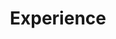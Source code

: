 ---
# An instance of the Experience widget.
# Documentation: https://wowchemy.com/docs/page-builder/
widget: experience

# This file represents a page section.
headless: true

# Order that this section appears on the page.
weight: 60

title: Experience
subtitle:

# Date format for experience
#   Refer to https://wowchemy.com/docs/customization/#date-format
date_format: Jan 2006

# Experiences.
#   Add/remove as many `[[experience]]` blocks below as you like.
#   Required fields are `title`, `company`, and `date_start`.
#   Leave `date_end` empty if it's your current employer.
#   Begin/end multi-line descriptions with 3 quotes `"""`.
experience:
  - title: "PhD student"
    company: "University of Pittsburgh"
    company_url: ""
    location: "Pittsburgh, PA, USA"
    date_start: "2015-09-01"
    date_end: ""
    description: |2- 
      + Reviewed related literatures (mainly in Cloud Computing, Edge Computing, Stream Processing, Reinforcement Learning)
      + Focus on resource management problems in Edge and Cloud Computing to achieve low-latency stream processing
      + Publish papers on these topics

  - title: "Software Engineer Intern"
    company: "Facebook"
    company_url: ""
    location: "1 Hacker Way • Menlo Park, CA, USA"
    date_start: "2019-05-4"
    date_end: "2019-07-26"
    description: Software Engineer Intern in Stream Processing Team

  - title: "Research Assistant"
    company: "China University of Geosciences"
    company_url: ""
    location: "Wuhan, Hubei, China"
    date_start: "2012-09-01"
    date_end: "2015-06-30"
    description: |2- 
      + Reviewed related literatures (mainly in Cloud Computing)
      + Constructed the cloud computing platform for our faculty:
      	- Designed the virtualization solution for the cluster. (based on Xen)
      	- Deployed Hadoop and related application(Hive, Spark, Solr ...) on the cluster.
      	- Supported the experiment of Deep Learning in our lab.
      + Studied MapReduce programming model and did research on it:
      	- Read the source code of MapReduce in Hadoop project.
      	- Proposed a new method to reuse the intermediate results automatically and data-awarenessly and implemented the prototype system by modifying the core code of MapReduce.
      	- Evaluated the performance on the cluster and got the result that the system could improve the performance up to 24.6% compared with the previous optimization work.
      	- The paper is published on CCPE. (Title: MEMoMR: Accelerate MapReduce via reuse of intermediate results)
      + Managed the cluster in our faculty:
      	- Allocated the virtual machines and network resource.
      	- Supported a mirror site on the cluster (http://mirrors.cug.edu.cn).

  - title: "Undergraduate Research Assistant"
    company: "China University of Geosciences"
    company_url: ""
    location: "Wuhan, Hubei, China"
    date_start: "2009-07-01"
    date_end: "2012-08-31"
    description: |2- 
      + Reviewed related literatures (mainly in Computer Vision and Robotics).
      + Participated in The 9 th Robot Soccer Tournament of China and The Tryouts for FIRA in Changchun in freshmen year.
      + Studied the architecture and implementation of ROS(The Robot Operating System) and preliminarily deployed it on the robots control panel (Version: RB100 by RoBoard).
      + Successfully applied for The National College Students Innovation Experiment Program (with funding):
      	- Topic: Small Model Aircraft Autopilot System and Aerial Photo Research
      	- Chose Quadrotor(an aircraft with four rotors) as the carrier platform of the research.
      	- Studied the theory of balancing the Quadrotor with MikroKopter(one of the most famous open source UAV projects).
      	- Studied and implemented the point clouds registration algorithm ICP and RANSAC on ROS.
      	- Used ASUS Xtion PRO (a device like Kinect) to get the point cloud data and evaluated the algorithm.
      	- Wrote graduation thesis based on this topic.(Title: the Design and Implementation of the Quadrotor Autopilot and 3-D Point Cloud Generation and Processing System)
---